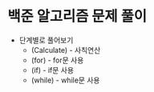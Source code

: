 # 백준 알고리즘 문제 풀이
* 단계별로 풀어보기
   * (Calculate) - 사칙연산
   * (for) - for문 사용
   * (if) - if문 사용
   * (while) - while문 사용
